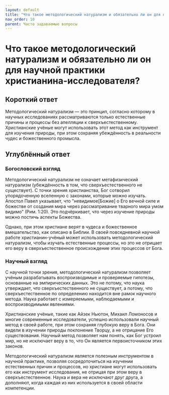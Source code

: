 ```yaml
---
layout: default
title: "Что такое методологический натурализм и обязательно ли он для научной практики христианина-исследователя?"
nav_order: 10
parent: Часто задаваемые вопросы
---
```


# Что такое методологический натурализм и обязательно ли он для научной практики христианина-исследователя?

## Короткий ответ

Методологический натурализм — это принцип, согласно которому в научных исследованиях рассматриваются только естественные причины и процессы без апелляции к сверхъестественному. Христианские учёные могут использовать этот метод как инструмент для изучения природы, при этом сохраняя убеждённость в реальности чудес и божественного промысла.

## Углублённый ответ

### Богословский взгляд

Методологический натурализм не означает метафизический натурализм (убеждённость в том, что сверхъестественного не существует). С точки зрения христианства, Бог сотворил упорядоченную вселенную с законами, которые можно изучать. Апостол Павел указывает, что "невидимое[Божие] о Его вечной силе и божестве от создания мира через рассматривание тварного мира умом видимо" (Рим. 1:20). Это подчёркивает, что через изучение природы можно постичь аспекты Божества.

Однако, при этом христиане верят в чудеса и божественное вмешательство, как описано в Библии. В своей повседневной научной работе христианин-учёный может использовать методологический натурализм, чтобы изучать естественные процессы, но это не отрицает его веру в сверхъестественное происхождение этих процессов от Бога.

### Научный взгляд

С научной точки зрения, методологический натурализм позволяет учёным разрабатывать воспроизводимые и проверяемые гипотезы, основанные на эмпирических данных. Это не потому, что наука утверждает, что сверхъестественного не существует, а потому, что сверхъестественное по определению находится вне рамок научного метода. Наука работает с измеряемыми, наблюдаемыми и воспроизводимыми явлениями.

Христианские учёные, такие как Айзек Ньютон, Михаил Ломоносов и многие современные исследователи, успешно использовали научный метод в своей работе, при этом сохраняя глубокую веру в Бога. Они видели в изучении природы поклонение Творцу, а не отрицание Его существования. Научный метод позволяет нам понять, как Бог устроил мир, но не исключает веру в то, что Он является первоисточником этих законов.

Методологический натурализм является полезным инструментом в научной практике, позволяя сосредоточиться на изучении естественных причин и процессов, но христиане могут использовать его как инструмент исследования, не отрицая при этом веру в сверхъестественное. Наука и вера не исключают друг друга, а дополняют, когда каждая из них используется в своей области компетенции.